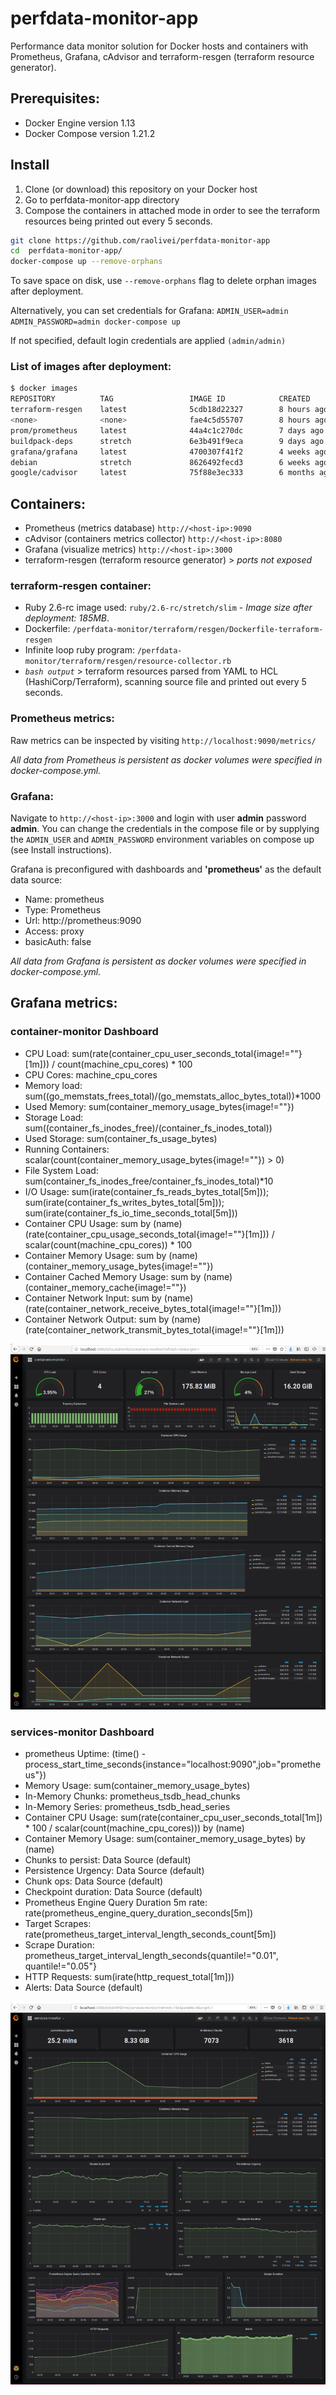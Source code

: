 perfdata-monitor-app
====================

Performance data monitor solution for Docker hosts and containers with Prometheus, Grafana, cAdvisor and terraform-resgen (terraform resource generator).

## Prerequisites:

* Docker Engine version 1.13
* Docker Compose version 1.21.2

## Install

1. Clone (or download) this repository on your Docker host
2. Go to perfdata-monitor-app directory
3. Compose the containers in attached mode in order to see the terraform resources being printed out every 5 seconds.

```bash
git clone https://github.com/raolivei/perfdata-monitor-app
cd  perfdata-monitor-app/ 
docker-compose up --remove-orphans
```
To save space on disk, use ``--remove-orphans`` flag to delete orphan images after deployment.

Alternatively, you can set credentials for Grafana: 
```ADMIN_USER=admin ADMIN_PASSWORD=admin docker-compose up```

If not specified, default login credentials are applied ```(admin/admin)```

### List of images after deployment:
```bash
$ docker images
REPOSITORY          TAG                 IMAGE ID            CREATED             SIZE
terraform-resgen    latest              5cdb18d22327        8 hours ago         185MB
<none>              <none>              fae4c5d55707        8 hours ago         830MB
prom/prometheus     latest              44a4c1c270dc        7 days ago          119MB
buildpack-deps      stretch             6e3b491f9eca        9 days ago          830MB
grafana/grafana     latest              4700307f41f2        4 weeks ago         238MB
debian              stretch             8626492fecd3        6 weeks ago         101MB
google/cadvisor     latest              75f88e3ec333        6 months ago        62.2MB
```

## Containers:

* Prometheus (metrics database) `http://<host-ip>:9090`
* cAdvisor (containers metrics collector) `http://<host-ip>:8080`
* Grafana (visualize metrics) `http://<host-ip>:3000`
* terraform-resgen (terraform resource generator) > *ports not exposed*

### terraform-resgen container:
* Ruby 2.6-rc image used: ``ruby/2.6-rc/stretch/slim`` - *Image size after deployment: 185MB*.
* Dockerfile: ``/perfdata-monitor/terraform/resgen/Dockerfile-terraform-resgen``
* Infinite loop ruby program: ``/perfdata-monitor/terraform/resgen/resource-collector.rb``
* *``bash output``* > terraform resources parsed from YAML to HCL (HashiCorp/Terraform), scanning source file and printed out every 5 seconds.

### Prometheus metrics:
Raw metrics can be inspected by visiting 
``http://localhost:9090/metrics/``

*All data from Prometheus is persistent as docker volumes were specified in docker-compose.yml.*

### Grafana:
Navigate to `http://<host-ip>:3000` and login with user **admin** password **admin**. You can change the credentials in the compose file or by supplying the `ADMIN_USER` and `ADMIN_PASSWORD` environment variables on compose up (see Install instructions).

Grafana is preconfigured with dashboards and **'prometheus'** as the default data source:
* Name: prometheus
* Type: Prometheus
* Url: http://prometheus:9090
* Access: proxy
* basicAuth: false

*All data from Grafana is persistent as docker volumes were specified in docker-compose.yml.*


## Grafana metrics:
### container-monitor Dashboard

- CPU Load: sum(rate(container_cpu_user_seconds_total{image!=""}[1m])) / count(machine_cpu_cores) * 100
- CPU Cores: machine_cpu_cores
- Memory load: sum((go_memstats_frees_total)/(go_memstats_alloc_bytes_total))*1000
- Used Memory: sum(container_memory_usage_bytes{image!=""})
- Storage Load: sum((container_fs_inodes_free)/(container_fs_inodes_total))
- Used Storage: sum(container_fs_usage_bytes)
- Running Containers: scalar(count(container_memory_usage_bytes{image!=""}) > 0)
- File System Load: sum(container_fs_inodes_free/container_fs_inodes_total)*10
- I/O Usage: sum(irate(container_fs_reads_bytes_total[5m])); sum(irate(container_fs_writes_bytes_total[5m])); sum(irate(container_fs_io_time_seconds_total[5m]))
- Container CPU Usage: sum by (name) (rate(container_cpu_usage_seconds_total{image!=""}[1m])) / scalar(count(machine_cpu_cores)) * 100
- Container Memory Usage: sum by (name)(container_memory_usage_bytes{image!=""})
- Container Cached Memory Usage: sum by (name) (container_memory_cache{image!=""})
- Container Network Input: sum by (name) (rate(container_network_receive_bytes_total{image!=""}[1m]))
- Container Network Output: sum by (name) (rate(container_network_transmit_bytes_total{image!=""}[1m]))

![containers-monitor](https://github.com/raolivei/perfdata-monitor-app/blob/master/grafana-screens/containers-monitor.png)

### services-monitor Dashboard


- prometheus Uptime: (time() - process_start_time_seconds{instance="localhost:9090",job="prometheus"})
- Memory Usage: sum(container_memory_usage_bytes)
- In-Memory Chunks: prometheus_tsdb_head_chunks
- In-Memory Series: prometheus_tsdb_head_series
- Container CPU Usage: sum(rate(container_cpu_user_seconds_total[1m]) * 100  / scalar(count(machine_cpu_cores))) by (name)
- Container Memory Usage: sum(container_memory_usage_bytes) by (name)
- Chunks to persist: Data Source (default)
- Persistence Urgency: Data Source (default)
- Chunk ops: Data Source (default)
- Checkpoint duration: Data Source (default)
- Prometheus Engine Query Duration 5m rate: rate(prometheus_engine_query_duration_seconds[5m])
- Target Scrapes: rate(prometheus_target_interval_length_seconds_count[5m])
- Scrape Duration: prometheus_target_interval_length_seconds{quantile!="0.01", quantile!="0.05"}
- HTTP Requests: sum(irate(http_request_total[1m]))
- Alerts: Data Source (default) 

![services-monitor](https://github.com/raolivei/perfdata-monitor-app/blob/master/grafana-screens/services-monitor.png)
